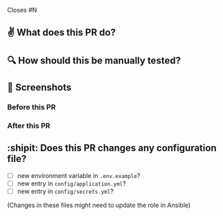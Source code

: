 Closes #N


## :v: What does this PR do?


## :mag: How should this be manually tested?


## :eyes: Screenshots

### Before this PR

### After this PR

## :shipit: Does this PR changes any configuration file?

- [ ] new environment variable in `.env.example`?
- [ ] new entry in `config/application.yml`?
- [ ] new entry in `config/secrets.yml`?

(Changes in these files might need to update the role in Ansible)
